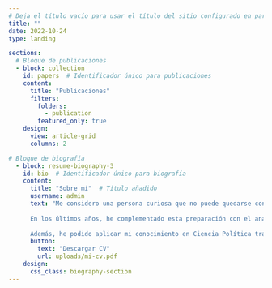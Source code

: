 ```yaml
---
# Deja el título vacío para usar el título del sitio configurado en params.yaml
title: ""
date: 2022-10-24
type: landing

sections:
  # Bloque de publicaciones
  - block: collection
    id: papers  # Identificador único para publicaciones
    content:
      title: "Publicaciones"
      filters:
        folders:
          - publication
        featured_only: true
    design:
      view: article-grid
      columns: 2

# Bloque de biografía
  - block: resume-biography-3
    id: bio  # Identificador único para biografía
    content:
      title: "Sobre mí"  # Título añadido
      username: admin
      text: "Me considero una persona curiosa que no puede quedarse con la duda. Siempre estoy muy interesado en los fenómenos sociales, el comportamiento humano y el funcionamiento de nuestras sociedades. Estas inquietudes las he plasmado en mi especialidad en comunicación política y en el diseño de campañas electorales.
      
      En los últimos años, he complementado esta preparación con el análisis de datos y técnicas de investigación cuantitativas, lo que me ha permitido ampliar mi espectro de estudio y trabajo. Por ejemplo, he aplicado estos conocimientos al analizar la evolución de la pandemia de la COVID-19 en la Comunidad Valenciana.
      
      Además, he podido aplicar mi conocimiento en Ciencia Política trabajando y coordinando varias campañas electorales a nivel local. También he desempeñado roles como asesor de grupo municipal y actualmente como concejal."
      button:
        text: "Descargar CV"
        url: uploads/mi-cv.pdf
    design:
      css_class: biography-section
---
```

